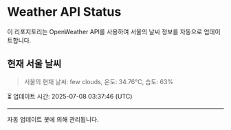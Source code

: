 
# Weather API Status

이 리포지토리는 OpenWeather API를 사용하여 서울의 날씨 정보를 자동으로 업데이트합니다.

## 현재 서울 날씨
> 서울의 현재 날씨: few clouds, 온도: 34.76°C, 습도: 63%

⏳ 업데이트 시간: 2025-07-08 03:37:46 (UTC)

---
자동 업데이트 봇에 의해 관리됩니다.
